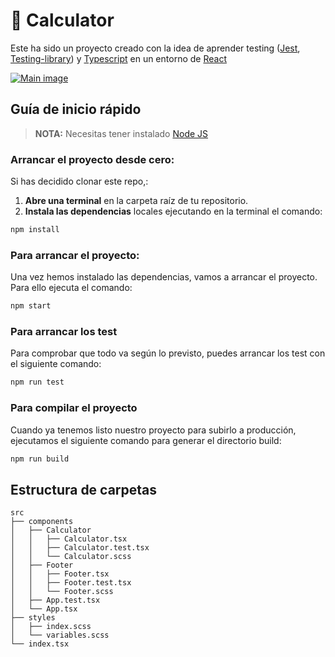 # 🧮 Calculator

Este ha sido un proyecto creado con la idea de aprender testing ([Jest](https://jestjs.io/docs/tutorial-react), [Testing-library](https://testing-library.com/)) y [Typescript](https://www.typescriptlang.org/) en un entorno de [React](https://es.reactjs.org/)

[![Main image](https://i.postimg.cc/dVDk2RPh/Captura-de-pantalla-2021-03-18-a-las-16-22-37.png)](https://postimg.cc/tsQ4yxgb)


## Guía de inicio rápido

> **NOTA:** Necesitas tener instalado [Node JS](https://nodejs.org/)

### Arrancar el proyecto desde cero:

Si has decidido clonar este repo,:
1. **Abre una terminal** en la carpeta raíz de tu repositorio.
1. **Instala las dependencias** locales ejecutando en la terminal el comando:

```bash
npm install
```

### Para arrancar el proyecto:

Una vez hemos instalado las dependencias, vamos a arrancar el proyecto. Para ello ejecuta el comando:

```bash
npm start
```

### Para arrancar los test

Para comprobar que todo va según lo previsto, puedes arrancar los test con el siguiente comando:

```bash
npm run test
```

### Para compilar el proyecto

Cuando ya tenemos listo nuestro proyecto para subirlo a producción, ejecutamos el siguiente comando para generar el directorio build:

```bash
npm run build
```

## Estructura de carpetas

```
src
├── components
│   ├── Calculator 
│   │   ├── Calculator.tsx
│   │   ├── Calculator.test.tsx
│   │   └── Calculator.scss
│   ├── Footer
│   │   ├── Footer.tsx
│   │   ├── Footer.test.tsx
│   │   └── Footer.scss
│   ├── App.test.tsx
│   └── App.tsx
├── styles
│   ├── index.scss
│   └── variables.scss
└── index.tsx
 
```

